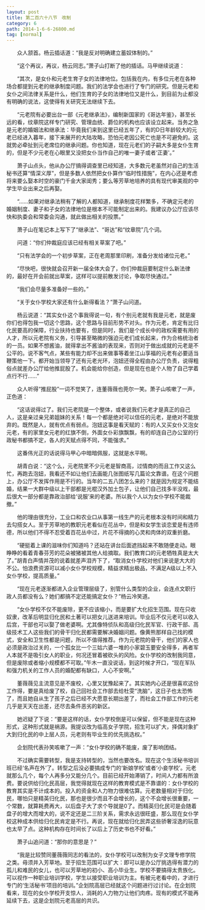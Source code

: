 ```yaml
---
layout: post
title: 第二百六十八节　改制
category: 6
path: 2014-1-6-6-26800.md
tag: [normal]
---
```


　　众人颔首。杨云插话道：“我是反对明确建立蓄奴体制的。”

　　“这个再议，再议，杨云同志。”萧子山打断了他的插话。马甲继续说道：

　　“其次，是女仆和元老生育子女的法律地位。包括我在内，有多位元老在各种场合都提到元老的继承制度问题。我们的法学会也进行了专门的研究。但是元老和女仆之间法律关系是什么，他们生育的子女的法律地位又是什么，到目前为止都没有明确的说法，这使得有关研究无法继续下去。

　　“元老院有必要出台一部《元老继承法》，编制新国家的《哥达年鉴》，甚至长远的看，纹章院这样专门研究、管理血统、爵位的机构也应该设立起来。当务之急是元老的婚姻法和继承法：毕竟我们来到这里已经五年了，有的D日年龄较大的元老已经进入暮年，接下来展开的大陆攻略，恐怕元老因公死亡也是不可避免的。这就势必牵扯到元老席位的继承问题。你也知道，现在元老们的子嗣大多是女仆生育的，但是不少元老在心眼里又没把女仆当作自己的唯一妻子或者‘正妻'。”

　　萧子山点头，他从办公厅搞得调查里已经知道，大多数元老虽然对自己的生活秘书还算“情深义厚”，但是多数人依然把女仆算作“临时性措施”，在内心还是考虑将来要么娶本时空的豪门千金大家闺秀；要么等芳草地培养的具有现代审美观的中学生毕业出来之后再娶。

　　“……如果对继承法稍有了解的人都知道，继承制度花样繁多，不确定元老的婚姻制度、妻子和子女的法律地位是根本不可能制定出来的。我建议办公厅应该尽快和执委会和常委会沟通，就此做出相关的投票。”

　　萧子山在笔记本上写下了“继承法”、“哥达”和“纹章院”几个词。

　　问道：“你们仲裁庭应该已经有相关草案了吧。”

　　“只有法学会的一个初步草案，正在老周那里印刷，准备分发给诸位元老。”

　　“尽快吧，很快就会召开新一届全体大会了，你们仲裁庭要制定什么新法律的，最好在开会前就出草案，这样可以提前散发讨论，争取尽快通过。”

　　“我们会尽量多准备好一些的。”

　　“关于女仆学校大家还有什么新得看法？”萧子山问道。

　　杨云说道：“其实女仆这个事我得说一句，有个别元老就有我是元老，就是废你们也得包我一切这个思路，这个思路与目前形势不对头。作为元老，肯定有比归化民要高的保障，行业扶持也要有，但是同时，我们是个成长中的政权需要有用的人才，所以元老院有义务，引导甚至略微的强迫元老们成长起来，作为合格统治者的一员。如果不想酱油，就得拿出不酱油的表现来，否则对于做出成就的元老是不公平的。说不客气点，某些有能力却不出来做事等着坐江山享福的元老有必要适当鞭策他一下。都开始当领导了还有元老光环，泡妞还得全程由办公厅负责，说得粗俗点就差办公厅给他推屁股了。机会能给你创造，但是现在也是个人物了自己学着点行不行……”

　　众人听得“推屁股”一词不觉笑了，连董薇薇也莞尔一笑。萧子山咳嗽了一声，正色道：

　　“这话说得过了。我们元老院是一个整体，或者说我们元老才是真正的自己人，这是亲过亲兄弟姐妹的关系！每一个都是绝对可以信任的元老，是绝对不能放弃的。既然是人，就有优点有弱点。泡妞这事是看天赋的：有的人又买女仆又泡女元老，有的家里女元老的红旗不倒，外面女仆彩旗飘飘，有的却连自己办公室的行政秘书都搞不定，各人的天赋点得不同，不能强求。”

　　这番伟光正的话说得马甲心中暗暗佩服，这就是水平啊。

　　胡青白说：“这个么，元老院里不少元老是智商高，过情商的而且工作又这么忙，再跑去泡妞，我看还不如让他们去画能几张图纸写几篇论文靠谱。在这个问题上，办公厅不发挥作用是不行的。当年的二五八团怎么来的？就是因为规定不能结婚，结果一大群中级以上干部都是光棍汉外加土包子，让他们自己找多半没戏，最后很大一部分都是靠政治部给‘说服’来的老婆。所以我个人以为女仆学校不能裁撤。”

　　他的理由很充分，工业口和农业口从事第一线生产的元老根本没有时间和精力去勾搭女人。至于芳草地的教职元老看似在花丛中，但是和女学生谈恋爱是有违师德，所以他们不得不忍受着百花丛中过，片花不得摘的心灵和肉体的双重折磨。

　　“硬挺着上课的滋味你们知道吗？还站在讲台后面遮挡起来不敢随便走动。眼睁睁的看着青春芬芳的花朵被猪被其他人给摘取。我们教育口的元老牺牲真是太大了。”胡青白声情并茂的说着就差声泪齐下了，“取消女仆学校对他们来说是大大的不公。怕浪费资源可以减小女仆学校规模，精益求精出极品，不满足A级以上不入女仆学校，提高质量。”

　　“现在元老逐渐都进入企业管理层级了，别管什么类型的企业，会连点文职行政人员都没有么？她们都搞不定还能搞定女仆？”杨云冷笑道。

　　“女仆学校不仅不能废除，更不应该缩小，而是要扩大化招生范围。现在只收奴隶，改革后明显归化民和土著可以把女儿送进来培训。毕业后不仅元老可以收入后宫，干部也可以娶了做老婆啊。尤其像特侦队和高级归化民军官、行政干部、高级技术工人这些我们的骨干归化民都需要解决婚姻问题。像黄熊那样自己找的模式，安全和卫生性都是问题，所以不值得推荐。作为元老院的骨干，他们的家人也必须是政治过关的，一个孤女比一个三姑六婆一堆的小家碧玉要安全得多，再者军人本就不是吸引女人的职业，何况还冒着被砍头的风险。女仆学校的改制我同意，但是废除或者缩小规模都不可取。”午木一直没说话，到这时候才开口，“现在军队和强力机关的工作人员的婚配都有缺口，人心不安啊。”

　　董薇薇见主流意见是不废校，心里又犹豫起来了。其实她内心还是很喜欢这份工作得，要是真给废了校，自己回社会工作部去给杜雯“洗脑”，这日子也太恐怖了，而且她自从生了孩子之后已经不大愿意长期出差了，而社会工作部工作的元老几乎是天天在出差，还尽去条件恶劣的新区。

　　她迟疑了下说：“要是这样的话，女仆学校倒是可以保留，但不能是现在这种形式，这种形式就是祸源。我提议改为临高女子学院，招生可以扩大，择偶对象扩大到归化民的中上层人员，元老则有毕业生的优先挑选权。”

　　企划院代表孙笑咳嗽了一声：“女仆学校的确不能废，废了影响团结。

　　不过确实需要转型，我是支持转型的，当然也要改名。现在这个生活秘书培训班已经‘名声在外’了。转型之后没必要搞成专门的‘新娘学校’或者‘小妾学校’。元老就那么几个，每个人再多分又能分几个。目前已经开始滞销了，时间人力都有所浪费。要说供给归化民高层，我觉得就现在这样的教育模式是不靠谱的：女仆学校的教育其实是不计成本的。投入的资金和人力物力很难估算。元老数量相对于归化民，哪怕只是精英归化民，那也是很少而且不会增长的，这个不会增长很重要，一个常数，就算耗费再大，以后盘子大了求个导就是0了。而精英归化民可是会随着盘子的增大而增大的，说不定还是二三阶关系，需求永远很旺盛，那么现在女仆学校这种成本供给归化民肯定是不行。再说，现在就给归化民弄这些骄奢淫逸的玩意也太早了点。这种机构存在时间长了以后上了历史书也不好看。”

　　萧子山追问道：“那你的意思是？”

　　“我是比较赞同董薇薇同志的看法的，女仆学校可以改制为女子文理专修学院之类。毋须并入芳草地。至于招生范围可以扩大：即可以是办公厅挑选得有潜力的孤儿和难民的女儿，也可以芳草地的初小、高小毕业生。学校不要搞得太贵族化。可以视作一种职业培训学校，学生以接受职业培训为主。有被元老看中的，才进行专门的‘生活秘书’项目的培训。”企划院高层已经就这个问题进行过讨论。在企划院看来，现在的女仆学校开支惊人，消耗的人力物力让他们肉疼。现有的模式不能再延续下去，这是企划院元老高层的共识。
